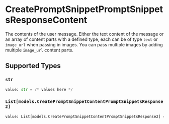 # CreatePromptSnippetPromptSnippetsResponseContent

The contents of the user message. Either the text content of the message or an array of content parts with a defined type, each can be of type `text` or `image_url` when passing in images. You can pass multiple images by adding multiple `image_url` content parts. 


## Supported Types

### `str`

```python
value: str = /* values here */
```

### `List[models.CreatePromptSnippetContentPromptSnippetsResponse2]`

```python
value: List[models.CreatePromptSnippetContentPromptSnippetsResponse2] = /* values here */
```

